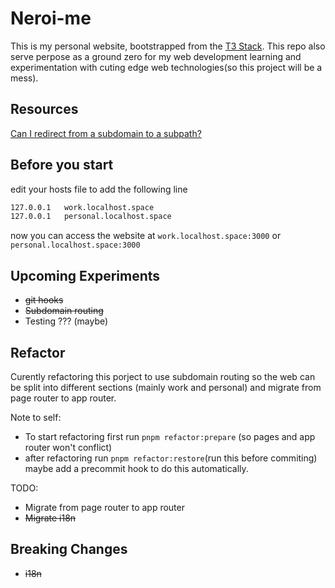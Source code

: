 # Neroi-me

This is my personal website, bootstrapped from the [T3 Stack](https://create.t3.gg/). This repo also serve perpose as a ground zero for my web development learning and experimentation with cuting edge web technologies(so this project will be a mess).

## Resources

[Can I redirect from a subdomain to a subpath?](https://vercel.com/guides/can-i-redirect-from-a-subdomain-to-a-subpath#configuring-a-rewrite-with-'has'-field)

## Before you start

edit your hosts file to add the following line

```txt
127.0.0.1   work.localhost.space
127.0.0.1   personal.localhost.space
```

now you can access the website at `work.localhost.space:3000` or `personal.localhost.space:3000`

## Upcoming Experiments

- ~~git hooks~~
- ~~Subdomain routing~~
- Testing ??? (maybe)

## Refactor

Curently refactoring this porject to use subdomain routing so the web can be split into different sections (mainly work and personal) and migrate from page router to app router.

Note to self:

- To start refactoring first run `pnpm refactor:prepare` (so pages and app router won't conflict)
- after refactoring run `pnpm refactor:restore`(run this before commiting) maybe add a precommit hook to do this automatically.

TODO:

- Migrate from page router to app router
- ~~Migrate i18n~~

## Breaking Changes

- ~~i18n~~

